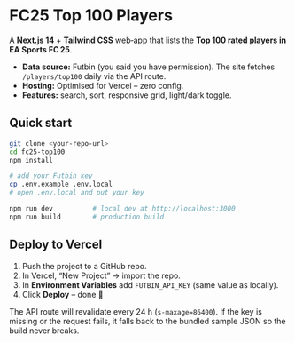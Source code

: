 # FC25 Top 100 Players

A **Next.js 14** + **Tailwind CSS** web‑app that lists the **Top 100 rated players in EA Sports FC 25**.

- **Data source:** Futbin (you said you have permission). The site fetches `/players/top100` daily via the API route.
- **Hosting:** Optimised for Vercel – zero config.
- **Features:** search, sort, responsive grid, light/dark toggle.

## Quick start

```bash
git clone <your‑repo‑url>
cd fc25-top100
npm install

# add your Futbin key
cp .env.example .env.local
# open .env.local and put your key

npm run dev          # local dev at http://localhost:3000
npm run build        # production build
```

## Deploy to Vercel

1. Push the project to a GitHub repo.
2. In Vercel, “New Project” → import the repo.
3. In **Environment Variables** add `FUTBIN_API_KEY` (same value as locally).
4. Click **Deploy** – done 🚀

The API route will revalidate every 24 h (`s-maxage=86400`). If the key is missing or the request fails, it falls back to the bundled sample JSON so the build never breaks.
